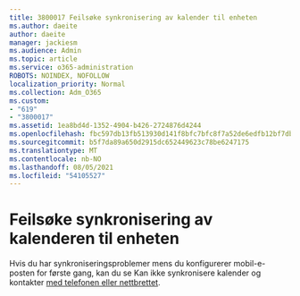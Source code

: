 ```yaml
---
title: 3800017 Feilsøke synkronisering av kalender til enheten
ms.author: daeite
author: daeite
manager: jackiesm
ms.audience: Admin
ms.topic: article
ms.service: o365-administration
ROBOTS: NOINDEX, NOFOLLOW
localization_priority: Normal
ms.collection: Adm_O365
ms.custom:
- "619"
- "3800017"
ms.assetid: 1ea8bd4d-1352-4904-b426-2724876d4244
ms.openlocfilehash: fbc597db13fb513930d141f8bfc7bfc8f7a52de6edfb12bf7db64a46e3cbdaa9
ms.sourcegitcommit: b5f7da89a650d2915dc652449623c78be6247175
ms.translationtype: MT
ms.contentlocale: nb-NO
ms.lasthandoff: 08/05/2021
ms.locfileid: "54105527"
---
```

# <a name="troubleshoot-syncing-your-calendar-to-your-device"></a>Feilsøke synkronisering av kalenderen til enheten

Hvis du har synkroniseringsproblemer mens du konfigurerer mobil-e-posten for første gang, kan du se Kan ikke synkronisere kalender og kontakter [med telefonen eller nettbrettet](https://support.office.com/article/8479d764-b9f5-4fff-ba88-edd7c265df9f).
  